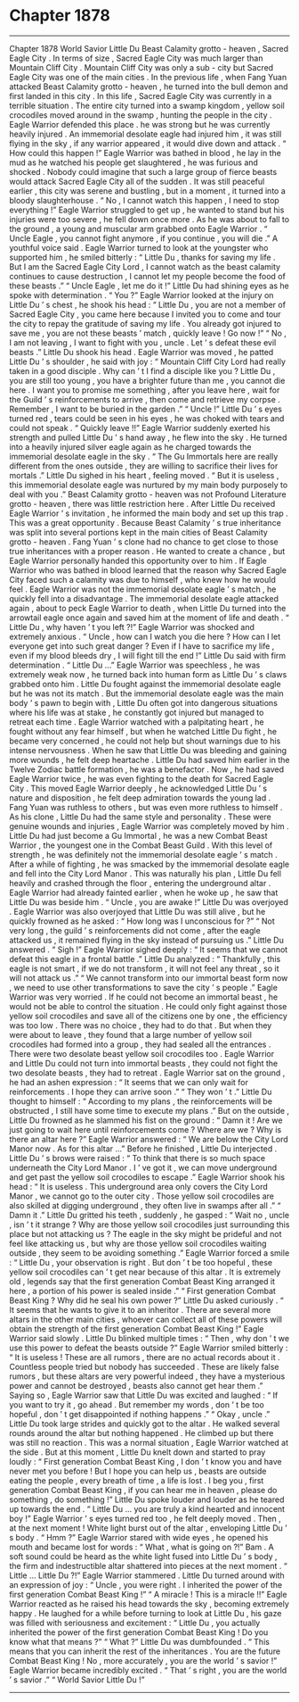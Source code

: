 
# Chapter 1878


---

Chapter 1878 World Savior Little Du
Beast Calamity grotto - heaven , Sacred Eagle City .
In terms of size , Sacred Eagle City was much larger than Mountain Cliff City . Mountain Cliff City was only a sub - city but Sacred Eagle City was one of the main cities .
In the previous life , when Fang Yuan attacked Beast Calamity grotto - heaven , he turned into the bull demon and first landed in this city .
In this life , Sacred Eagle City was currently in a terrible situation .
The entire city turned into a swamp kingdom , yellow soil crocodiles moved around in the swamp , hunting the people in the city .
Eagle Warrior defended this place . he was strong but he was currently heavily injured .
An immemorial desolate eagle had injured him , it was still flying in the sky , if any warrior appeared , it would dive down and attack .
“ How could this happen !” Eagle Warrior was bathed in blood , he lay in the mud as he watched his people get slaughtered , he was furious and shocked .
Nobody could imagine that such a large group of fierce beasts would attack Sacred Eagle City all of the sudden .
It was still peaceful earlier , this city was serene and bustling , but in a moment , it turned into a bloody slaughterhouse .
“ No , I cannot watch this happen , I need to stop everything !” Eagle Warrior struggled to get up , he wanted to stand but his injuries were too severe , he fell down once more .
As he was about to fall to the ground , a young and muscular arm grabbed onto Eagle Warrior .
“ Uncle Eagle , you cannot fight anymore , if you continue , you will die .” A youthful voice said .
Eagle Warrior turned to look at the youngster who supported him , he smiled bitterly : “ Little Du , thanks for saving my life . But I am the Sacred Eagle City Lord , I cannot watch as the beast calamity continues to cause destruction , I cannot let my people become the food of these beasts .”
“ Uncle Eagle , let me do it !” Little Du had shining eyes as he spoke with determination .
“ You ?” Eagle Warrior looked at the injury on Little Du ’ s chest , he shook his head : “ Little Du , you are not a member of Sacred Eagle City , you came here because I invited you to come and tour the city to repay the gratitude of saving my life . You already got injured to save me , you are not these beasts ’ match , quickly leave ! Go now !”
“ No , I am not leaving , I want to fight with you , uncle . Let ’ s defeat these evil beasts .” Little Du shook his head .
Eagle Warrior was moved , he patted Little Du ’ s shoulder , he said with joy : “ Mountain Cliff City Lord had really taken in a good disciple . Why can ’ t I find a disciple like you ? Little Du , you are still too young , you have a brighter future than me , you cannot die here . I want you to promise me something , after you leave here , wait for the Guild ’ s reinforcements to arrive , then come and retrieve my corpse . Remember , I want to be buried in the garden .”
“ Uncle !” Little Du ’ s eyes turned red , tears could be seen in his eyes , he was choked with tears and could not speak .
“ Quickly leave !!” Eagle Warrior suddenly exerted his strength and pulled Little Du ’ s hand away , he flew into the sky .
He turned into a heavily injured silver eagle again as he charged towards the immemorial desolate eagle in the sky .
“ The Gu Immortals here are really different from the ones outside , they are willing to sacrifice their lives for mortals .” Little Du sighed in his heart , feeling moved .
“ But it is useless , this immemorial desolate eagle was nurtured by my main body purposely to deal with you .”
Beast Calamity grotto - heaven was not Profound Literature grotto - heaven , there was little restriction here . After Little Du received Eagle Warrior ’ s invitation , he informed the main body and set up this trap .
This was a great opportunity .
Because Beast Calamity ’ s true inheritance was split into several portions kept in the main cities of Beast Calamity grotto - heaven .
Fang Yuan ’ s clone had no chance to get close to those true inheritances with a proper reason .
He wanted to create a chance , but Eagle Warrior personally handed this opportunity over to him .
If Eagle Warrior who was bathed in blood learned that the reason why Sacred Eagle City faced such a calamity was due to himself , who knew how he would feel .
Eagle Warrior was not the immemorial desolate eagle ’ s match , he quickly fell into a disadvantage .
The immemorial desolate eagle attacked again , about to peck Eagle Warrior to death , when Little Du turned into the arrowtail eagle once again and saved him at the moment of life and death .
“ Little Du , why haven ’ t you left ?!” Eagle Warrior was shocked and extremely anxious .
“ Uncle , how can I watch you die here ? How can I let everyone get into such great danger ? Even if I have to sacrifice my life , even if my blood bleeds dry , I will fight till the end !” Little Du said with firm determination .
“ Little Du …” Eagle Warrior was speechless , he was extremely weak now , he turned back into human form as Little Du ’ s claws grabbed onto him .
Little Du fought against the immemorial desolate eagle but he was not its match .
But the immemorial desolate eagle was the main body ’ s pawn to begin with , Little Du often got into dangerous situations where his life was at stake , he constantly got injured but managed to retreat each time .
Eagle Warrior watched with a palpitating heart , he fought without any fear himself , but when he watched Little Du fight , he became very concerned , he could not help but shout warnings due to his intense nervousness .
When he saw that Little Du was bleeding and gaining more wounds , he felt deep heartache .
Little Du had saved him earlier in the Twelve Zodiac battle formation , he was a benefactor . Now , he had saved Eagle Warrior twice , he was even fighting to the death for Sacred Eagle City . This moved Eagle Warrior deeply , he acknowledged Little Du ’ s nature and disposition , he felt deep admiration towards the young lad .
Fang Yuan was ruthless to others , but was even more ruthless to himself .
As his clone , Little Du had the same style and personality .
These were genuine wounds and injuries , Eagle Warrior was completely moved by him .
Little Du had just become a Gu Immortal , he was a new Combat Beast Warrior , the youngest one in the Combat Beast Guild . With this level of strength , he was definitely not the immemorial desolate eagle ’ s match .
After a while of fighting , he was smacked by the immemorial desolate eagle and fell into the City Lord Manor .
This was naturally his plan , Little Du fell heavily and crashed through the floor , entering the underground altar .
Eagle Warrior had already fainted earlier , when he woke up , he saw that Little Du was beside him .
“ Uncle , you are awake !” Little Du was overjoyed .
Eagle Warrior was also overjoyed that Little Du was still alive , but he quickly frowned as he asked : “ How long was I unconscious for ?”
“ Not very long , the guild ’ s reinforcements did not come , after the eagle attacked us , it remained flying in the sky instead of pursuing us .” Little Du answered .
“ Sigh !” Eagle Warrior sighed deeply : “ It seems that we cannot defeat this eagle in a frontal battle .”
Little Du analyzed : “ Thankfully , this eagle is not smart , if we do not transform , it will not feel any threat , so it will not attack us .”
“ We cannot transform into our immortal beast form now , we need to use other transformations to save the city ’ s people .” Eagle Warrior was very worried .
If he could not become an immortal beast , he would not be able to control the situation .
He could only fight against those yellow soil crocodiles and save all of the citizens one by one , the efficiency was too low .
There was no choice , they had to do that .
But when they were about to leave , they found that a large number of yellow soil crocodiles had formed into a group , they had sealed all the entrances .
There were two desolate beast yellow soil crocodiles too .
Eagle Warrior and Little Du could not turn into immortal beasts , they could not fight the two desolate beasts , they had to retreat .
Eagle Warrior sat on the ground , he had an ashen expression : “ It seems that we can only wait for reinforcements . I hope they can arrive soon .”
“ They won ’ t .” Little Du thought to himself : “ According to my plans , the reinforcements will be obstructed , I still have some time to execute my plans .”
But on the outside , Little Du frowned as he slammed his fist on the ground : “ Damn it ! Are we just going to wait here until reinforcements come ? Where are we ? Why is there an altar here ?”
Eagle Warrior answered : “ We are below the City Lord Manor now . As for this altar …”
Before he finished , Little Du interjected .
Little Du ’ s brows were raised : “ To think that there is so much space underneath the City Lord Manor . I ’ ve got it , we can move underground and get past the yellow soil crocodiles to escape .”
Eagle Warrior shook his head : “ It is useless . This underground area only covers the City Lord Manor , we cannot go to the outer city . Those yellow soil crocodiles are also skilled at digging underground , they often live in swamps after all .”
“ Damn it .” Little Du gritted his teeth , suddenly , he gasped : “ Wait no , uncle , isn ’ t it strange ? Why are those yellow soil crocodiles just surrounding this place but not attacking us ? The eagle in the sky might be prideful and not feel like attacking us , but why are those yellow soil crocodiles waiting outside , they seem to be avoiding something .”
Eagle Warrior forced a smile : “ Little Du , your observation is right . But don ’ t be too hopeful , these yellow soil crocodiles can ’ t get near because of this altar . It is extremely old , legends say that the first generation Combat Beast King arranged it here , a portion of his power is sealed inside .”
“ First generation Combat Beast King ? Why did he seal his own power ?” Little Du asked curiously .
“ It seems that he wants to give it to an inheritor . There are several more altars in the other main cities , whoever can collect all of these powers will obtain the strength of the first generation Combat Beast King !” Eagle Warrior said slowly .
Little Du blinked multiple times : “ Then , why don ’ t we use this power to defeat the beasts outside ?”
Eagle Warrior smiled bitterly : “ It is useless ! These are all rumors , there are no actual records about it . Countless people tried but nobody has succeeded . These are likely false rumors , but these altars are very powerful indeed , they have a mysterious power and cannot be destroyed , beasts also cannot get hear them .”
Saying so , Eagle Warrior saw that Little Du was excited and laughed : “ If you want to try it , go ahead . But remember my words , don ’ t be too hopeful , don ’ t get disappointed if nothing happens .”
“ Okay , uncle .” Little Du took large strides and quickly got to the altar .
He walked several rounds around the altar but nothing happened .
He climbed up but there was still no reaction .
This was a normal situation , Eagle Warrior watched at the side .
But at this moment , Little Du knelt down and started to pray loudly : “ First generation Combat Beast King , I don ’ t know you and have never met you before ! But I hope you can help us , beasts are outside eating the people , every breath of time , a life is lost . I beg you , first generation Combat Beast King , if you can hear me in heaven , please do something , do something !”
Little Du spoke louder and louder as he teared up towards the end .
“ Little Du … you are truly a kind hearted and innocent boy !” Eagle Warrior ’ s eyes turned red too , he felt deeply moved .
Then , at the next moment !
White light burst out of the altar , enveloping Little Du ’ s body .
“ Hmm ?” Eagle Warrior stared with wide eyes , he opened his mouth and became lost for words : “ What , what is going on ?!”
Bam .
A soft sound could be heard as the white light fused into Little Du ’ s body , the firm and indestructible altar shattered into pieces at the next moment .
“ Little … Little Du ?!” Eagle Warrior stammered .
Little Du turned around with an expression of joy : “ Uncle , you were right . I inherited the power of the first generation Combat Beast King !”
“ A miracle ! This is a miracle !!” Eagle Warrior reacted as he raised his head towards the sky , becoming extremely happy .
He laughed for a while before turning to look at Little Du , his gaze was filled with seriousness and excitement : “ Little Du , you actually inherited the power of the first generation Combat Beast King ! Do you know what that means ?”
“ What ?” Little Du was dumbfounded .
“ This means that you can inherit the rest of the inheritances . You are the future Combat Beast King ! No , more accurately , you are the world ’ s savior !” Eagle Warrior became incredibly excited .
“ That ’ s right , you are the world ’ s savior .”
“ World Savior Little Du !”

---

